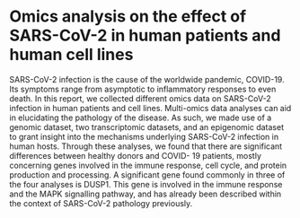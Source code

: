 # Omics analysis on the effect of SARS-CoV-2 in human patients and human cell lines

SARS-CoV-2 infection is the cause of the
worldwide pandemic, COVID-19. Its symptoms range
from asymptotic to inflammatory responses to even
death. In this report, we collected different omics data
on SARS-CoV-2 infection in human patients and cell
lines. Multi-omics data analyses can aid in elucidating
the pathology of the disease. As such, we made use of
a genomic dataset, two transcriptomic datasets, and an
epigenomic dataset to grant insight into the mechanisms
underlying SARS-CoV-2 infection in human hosts.
Through these analyses, we found that there are significant differences between healthy donors and COVID-
19 patients, mostly concerning genes involved in the
immune response, cell cycle, and protein production
and processing. A significant gene found commonly
in three of the four analyses is DUSP1. This gene is
involved in the immune response and the MAPK signalling pathway, and has already been described within
the context of SARS-CoV-2 pathology previously.
